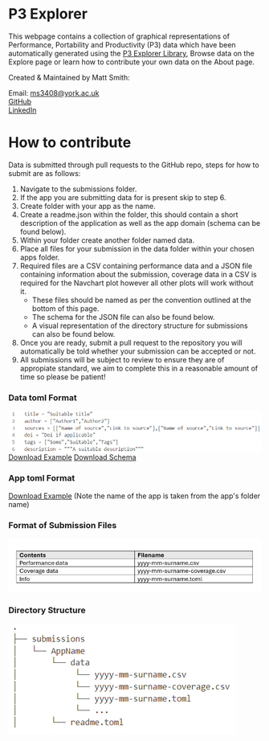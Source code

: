 # P3 Explorer 

This webpage contains a collection of graphical representations of Performance, Portability and Productivity (P3) data which have been automatically generated using the [P3 Explorer Library](https://intel.github.io/p3-analysis-library/), Browse data on the Explore page or learn how to contribute your own data on the About page.

Created & Maintained by Matt Smith:

Email: ms3408@york.ac.uk <br>
[GitHub](https://github.com/Mxtt-smith)<br>
[LinkedIn](https://www.linkedin.com/in/matthew-smith-0b8842282/)<br>

# How to contribute

Data is submitted through pull requests to the GitHub repo, steps for how to submit are as follows:
1. Navigate to the submissions folder.
2. If the app you are submitting data for is present skip to step 6.
3. Create folder with your app as the name.
4. Create a readme.json within the folder, this should contain a short description of the application as well as the app domain (schema can be found below).
5. Within your folder create another folder named data.
6. Place all files for your submission in the data folder within your chosen apps folder.
7. Required files are a CSV containing performance data and a JSON file containing information about the submission, coverage data in a CSV is required for the Navchart plot however all other plots will work without it.
    - These files should be named as per the convention outlined at the bottom of this page. 
    - The schema for the JSON file can also be found below.
    - A visual representation of the directory structure for submissions can also be found below. 
10. Once you are ready, submit a pull request to the repository you will automatically be told whether your submission can be accepted or not.
11. All submissions will be subject to review to ensure they are of appropiate standard, we aim to complete this in a reasonable amount of time so please be patient!

### Data toml Format
<img src="docs/static/tomlTemplate.png" alt="Image of Template">
<a href="docs/static/2024-07-example.toml" download>Download Example</a>
<a href="docs/static/template.toml" download> Download Schema</a>

### App toml Format
<a href="docs/static/appReadMe.toml" download>Download Example</a>
(Note the name of the app is taken from the app's folder name)
### Format of Submission Files
<img src="docs/static/submissionFormat.png" alt="Image of Submission Format">

### Directory Structure
<img src="docs/static/directoryStructure.png" alt="Image of Submission Format">